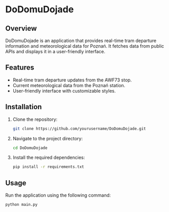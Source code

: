 # DoDomuDojade

## Overview
DoDomuDojade is an application that provides real-time tram departure information and meteorological data for Poznań. It fetches data from public APIs and displays it in a user-friendly interface.

## Features
- Real-time tram departure updates from the AWF73 stop.
- Current meteorological data from the Poznań station.
- User-friendly interface with customizable styles.

## Installation
1. Clone the repository:
   ```bash
   git clone https://github.com/yourusername/DoDomuDojade.git
   ```
2. Navigate to the project directory:
   ```bash
   cd DoDomuDojade
   ```
3. Install the required dependencies:
   ```bash
   pip install -r requirements.txt
   ```

## Usage
Run the application using the following command:
```bash
python main.py
```